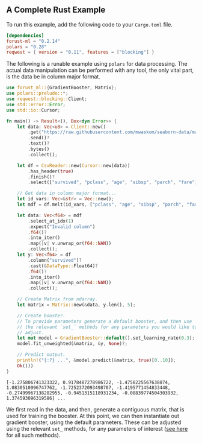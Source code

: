 ## A Complete Rust Example

To run this example, add the following code to your `Cargo.toml` file.
```toml
[dependencies]
forust-ml = "0.2.14"
polars = "0.28"
reqwest = { version = "0.11", features = ["blocking"] }
```

The following is a runable example using `polars` for data processing. The actual data manipulation can be performed with any tool, the only vital part, is the data be in column major format.
```rust
use forust_ml::{GradientBooster, Matrix};
use polars::prelude::*;
use reqwest::blocking::Client;
use std::error::Error;
use std::io::Cursor;

fn main() -> Result<(), Box<dyn Error>> {
    let data: Vec<u8> = Client::new()
        .get("https://raw.githubusercontent.com/mwaskom/seaborn-data/master/titanic.csv")
        .send()?
        .text()?
        .bytes()
        .collect();

    let df = CsvReader::new(Cursor::new(data))
        .has_header(true)
        .finish()?
        .select(["survived", "pclass", "age", "sibsp", "parch", "fare"])?;

    // Get data in column major format...
    let id_vars: Vec<&str> = Vec::new();
    let mdf = df.melt(id_vars, ["pclass", "age", "sibsp", "parch", "fare"])?;

    let data: Vec<f64> = mdf
        .select_at_idx(1)
        .expect("Invalid column")
        .f64()?
        .into_iter()
        .map(|v| v.unwrap_or(f64::NAN))
        .collect();
    let y: Vec<f64> = df
        .column("survived")?
        .cast(&DataType::Float64)?
        .f64()?
        .into_iter()
        .map(|v| v.unwrap_or(f64::NAN))
        .collect();

    // Create Matrix from ndarray.
    let matrix = Matrix::new(&data, y.len(), 5);

    // Create booster.
    // To provide parameters generate a default booster, and then use
    // the relevant `set_` methods for any parameters you would like to
    // adjust.
    let mut model = GradientBooster::default().set_learning_rate(0.3);
    model.fit_unweighted(&matrix, &y, None)?;

    // Predict output.
    println!("{:?} ...", &model.predict(&matrix, true)[0..10]);
    Ok(())
}
```
```
[-1.275806741323322, 0.9178487278986722, -1.4758225567638874, 1.0830510996747762, -1.7252372093498707, -1.4195771454833448, -0.27499967138282955, -0.9451315118931234, -0.08839774504303932, 1.374593096319586] ...
```

We first read in the data, and then, generate a contiguous matrix, that is used for training the booster. At this point, we can then instantiate out gradient booster, using the default parameters. These can be adjusted using the relevant `set_` methods, for any parameters of interest ([see here](src/gradientbooster.rs#L278) for all such methods).
